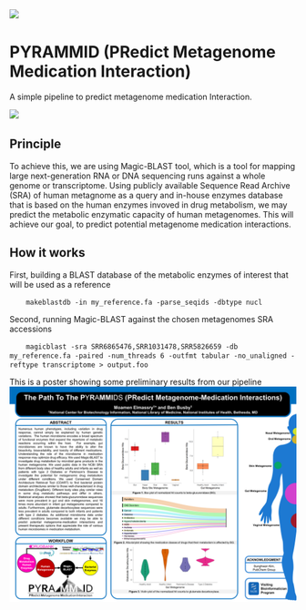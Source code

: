 <img src="./Logo.png">

# PYRAMMID (PRedict Metagenome Medication Interaction)

A simple pipeline to predict metagenome medication Interaction.

<img src="./workflow.png">


## Principle

To achieve this, we are using Magic-BLAST tool, which is a tool for mapping large next-generation RNA or DNA sequencing runs against a whole genome or transcriptome. Using publicly available Sequence Read Archive (SRA) of human metagnome as a query and in-house enzymes database that is based on the human enzymes invoved in drug metabolism, we may predict the metabolic enzymatic capacity of human metagenomes. This will achieve our goal, to predict potential metagenome medication interactions.


## How it works

First, building a BLAST database of the metabolic enzymes of interest that will be used as a reference
```
    makeblastdb -in my_reference.fa -parse_seqids -dbtype nucl
```
Second, running Magic-BLAST against the chosen metagenomes SRA accessions
```
    magicblast -sra SRR6865476,SRR1031478,SRR5826659 -db my_reference.fa -paired -num_threads 6 -outfmt tabular -no_unaligned -reftype transcriptome > output.foo
```

This is a poster showing some preliminary results from our pipeline
<img src="./pyrammid_final.png">
